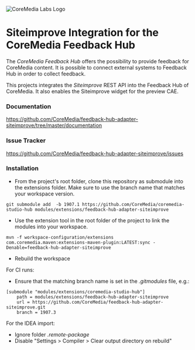 ![CoreMedia Labs Logo](https://documentation.coremedia.com/badges/banner_coremedia_labs_wide.png "CoreMedia Labs Logo Title Text")


# Siteimprove Integration for the CoreMedia Feedback Hub
The _CoreMedia Feedback Hub_ offers the possibility to provide feedback for CoreMedia content. 
It is possible to connect external systems to Feedback Hub in order to collect feedback. 

This projects integrates the _Siteimprove_ REST API into the Feedback Hub of CoreMedia.
It also enables the Siteimprove widget for the preview CAE.

### Documentation

https://github.com/CoreMedia/feedback-hub-adapter-siteimprove/tree/master/documentation

### Issue Tracker

https://github.com/CoreMedia/feedback-hub-adapter-siteimprove/issues

### Installation
 
- From the project's root folder, clone this repository as submodule into the extensions folder. Make sure to use the branch name that matches your workspace version. 
```
git submodule add  -b 1907.1 https://github.com/CoreMedia/coremedia-studio-hub modules/extensions/feedback-hub-adapter-siteimprove
```

- Use the extension tool in the root folder of the project to link the modules into your workspace.
 ```
mvn -f workspace-configuration/extensions com.coremedia.maven:extensions-maven-plugin:LATEST:sync -Denable=feedback-hub-adapter-siteimprove
```

- Rebuild the workspace

For CI runs:
- Ensure that the matching branch name is set in the _.gitmodules_ file, e.g.:

```
[submodule "modules/extensions/coremedia-studio-hub"]
	path = modules/extensions/feedback-hub-adapter-siteimprove
	url = https://github.com/CoreMedia/feedback-hub-adapter-siteimprove.git
	branch = 1907.3
```

For the IDEA import:
- Ignore folder _.remote-package_
- Disable "Settings > Compiler > Clear output directory on rebuild"
 
